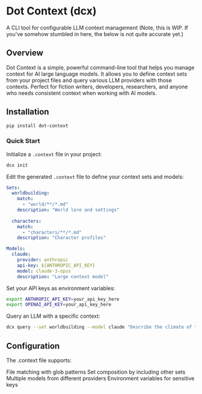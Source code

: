 # Dot Context (dcx)
A CLI tool for configurable LLM context management (Note, this is WIP. If you've somehow stumbled in here, the below is not quite accurate yet.)

## Overview
Dot Context is a simple, powerful command-line tool that helps you manage context for AI large language models. It allows you to define context sets from your project files and query various LLM providers with those contexts.
Perfect for fiction writers, developers, researchers, and anyone who needs consistent context when working with AI models.

## Installation
```bash
pip install dot-context
```

### Quick Start

Initialize a `.context` file in your project:

```bash
dcx init
```

Edit the generated `.context` file to define your context sets and models:

```yaml
Sets:
  worldbuilding:
    match:
      - "world/**/*.md"
    description: "World lore and settings"
  
  characters:
    match:
      - "characters/**/*.md"
    description: "Character profiles"

Models:
  claude:
    provider: anthropic
    api-key: ${ANTHROPIC_API_KEY}
    model: claude-3-opus
    description: "Large context model"
```

Set your API keys as environment variables:

```bash
export ANTHROPIC_API_KEY=your_api_key_here
export OPENAI_API_KEY=your_api_key_here
```

Query an LLM with a specific context:

```bash
dcx query --set worldbuilding --model claude "Describe the climate of the Northern Region"
```

## Configuration
The .context file supports:

File matching with glob patterns
Set composition by including other sets
Multiple models from different providers
Environment variables for sensitive keys
